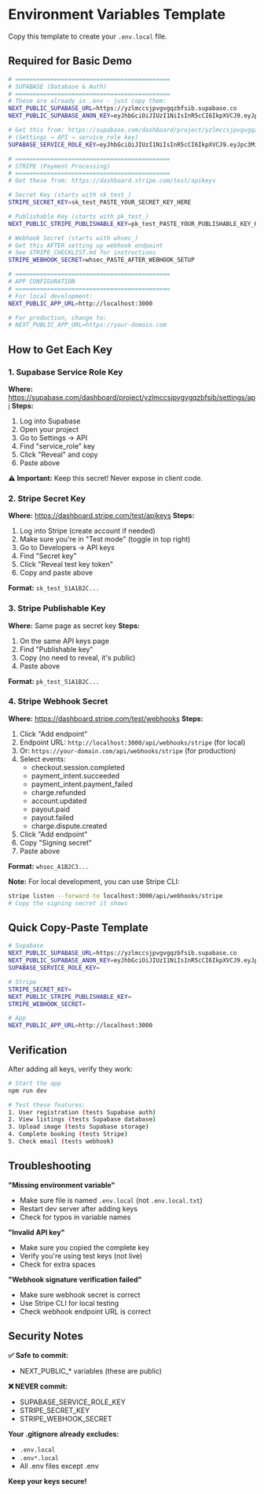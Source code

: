 # Environment Variables Template

Copy this template to create your `.env.local` file.

## Required for Basic Demo

```bash
# ============================================
# SUPABASE (Database & Auth)
# ============================================
# These are already in .env - just copy them:
NEXT_PUBLIC_SUPABASE_URL=https://yzlmccsjpvgvgqzbfsib.supabase.co
NEXT_PUBLIC_SUPABASE_ANON_KEY=eyJhbGciOiJIUzI1NiIsInR5cCI6IkpXVCJ9.eyJpc3MiOiJzdXBhYmFzZSIsInJlZiI6Inl6bG1jY3NqcHZndmdxemJmc2liIiwicm9sZSI6ImFub24iLCJpYXQiOjE3NTk1NTM4OTUsImV4cCI6MjA3NTEyOTg5NX0.nrdfE6hc7o03rYvnzTBVrNjQjsmWSZfHsz3gIyhR2EI

# Get this from: https://supabase.com/dashboard/project/yzlmccsjpvgvgqzbfsib/settings/api
# (Settings → API → service_role key)
SUPABASE_SERVICE_ROLE_KEY=eyJhbGciOiJIUzI1NiIsInR5cCI6IkpXVCJ9.eyJpc3MiOiJzdXBhYmFzZSIsInJlZiI6Inl6bG1jY3NqcHZndmdxemJmc2liIiwicm9sZSI6InNlcnZpY2Vfcm9sZSIsImlhdCI6MTc1OTU1Mzg5NSwiZXhwIjoyMDc1MTI5ODk1fQ.PASTE_YOUR_SERVICE_ROLE_KEY_HERE

# ============================================
# STRIPE (Payment Processing)
# ============================================
# Get these from: https://dashboard.stripe.com/test/apikeys

# Secret Key (starts with sk_test_)
STRIPE_SECRET_KEY=sk_test_PASTE_YOUR_SECRET_KEY_HERE

# Publishable Key (starts with pk_test_)
NEXT_PUBLIC_STRIPE_PUBLISHABLE_KEY=pk_test_PASTE_YOUR_PUBLISHABLE_KEY_HERE

# Webhook Secret (starts with whsec_)
# Get this AFTER setting up webhook endpoint
# See STRIPE_CHECKLIST.md for instructions
STRIPE_WEBHOOK_SECRET=whsec_PASTE_AFTER_WEBHOOK_SETUP

# ============================================
# APP CONFIGURATION
# ============================================
# For local development:
NEXT_PUBLIC_APP_URL=http://localhost:3000

# For production, change to:
# NEXT_PUBLIC_APP_URL=https://your-domain.com
```

## How to Get Each Key

### 1. Supabase Service Role Key
**Where:** https://supabase.com/dashboard/project/yzlmccsjpvgvgqzbfsib/settings/api
**Steps:**
1. Log into Supabase
2. Open your project
3. Go to Settings → API
4. Find "service_role" key
5. Click "Reveal" and copy
6. Paste above

**⚠️ Important:** Keep this secret! Never expose in client code.

### 2. Stripe Secret Key
**Where:** https://dashboard.stripe.com/test/apikeys
**Steps:**
1. Log into Stripe (create account if needed)
2. Make sure you're in "Test mode" (toggle in top right)
3. Go to Developers → API keys
4. Find "Secret key"
5. Click "Reveal test key token"
6. Copy and paste above

**Format:** `sk_test_51A1B2C...`

### 3. Stripe Publishable Key
**Where:** Same page as secret key
**Steps:**
1. On the same API keys page
2. Find "Publishable key"
3. Copy (no need to reveal, it's public)
4. Paste above

**Format:** `pk_test_51A1B2C...`

### 4. Stripe Webhook Secret
**Where:** https://dashboard.stripe.com/test/webhooks
**Steps:**
1. Click "Add endpoint"
2. Endpoint URL: `http://localhost:3000/api/webhooks/stripe` (for local)
3. Or: `https://your-domain.com/api/webhooks/stripe` (for production)
4. Select events:
   - checkout.session.completed
   - payment_intent.succeeded
   - payment_intent.payment_failed
   - charge.refunded
   - account.updated
   - payout.paid
   - payout.failed
   - charge.dispute.created
5. Click "Add endpoint"
6. Copy "Signing secret"
7. Paste above

**Format:** `whsec_A1B2C3...`

**Note:** For local development, you can use Stripe CLI:
```bash
stripe listen --forward-to localhost:3000/api/webhooks/stripe
# Copy the signing secret it shows
```

## Quick Copy-Paste Template

```bash
# Supabase
NEXT_PUBLIC_SUPABASE_URL=https://yzlmccsjpvgvgqzbfsib.supabase.co
NEXT_PUBLIC_SUPABASE_ANON_KEY=eyJhbGciOiJIUzI1NiIsInR5cCI6IkpXVCJ9.eyJpc3MiOiJzdXBhYmFzZSIsInJlZiI6Inl6bG1jY3NqcHZndmdxemJmc2liIiwicm9sZSI6ImFub24iLCJpYXQiOjE3NTk1NTM4OTUsImV4cCI6MjA3NTEyOTg5NX0.nrdfE6hc7o03rYvnzTBVrNjQjsmWSZfHsz3gIyhR2EI
SUPABASE_SERVICE_ROLE_KEY=

# Stripe  
STRIPE_SECRET_KEY=
NEXT_PUBLIC_STRIPE_PUBLISHABLE_KEY=
STRIPE_WEBHOOK_SECRET=

# App
NEXT_PUBLIC_APP_URL=http://localhost:3000
```

## Verification

After adding all keys, verify they work:

```bash
# Start the app
npm run dev

# Test these features:
1. User registration (tests Supabase auth)
2. View listings (tests Supabase database)
3. Upload image (tests Supabase storage)
4. Complete booking (tests Stripe)
5. Check email (tests webhook)
```

## Troubleshooting

**"Missing environment variable"**
- Make sure file is named `.env.local` (not `.env.local.txt`)
- Restart dev server after adding keys
- Check for typos in variable names

**"Invalid API key"**
- Make sure you copied the complete key
- Verify you're using test keys (not live)
- Check for extra spaces

**"Webhook signature verification failed"**
- Make sure webhook secret is correct
- Use Stripe CLI for local testing
- Check webhook endpoint URL is correct

## Security Notes

**✅ Safe to commit:**
- NEXT_PUBLIC_* variables (these are public)

**❌ NEVER commit:**
- SUPABASE_SERVICE_ROLE_KEY
- STRIPE_SECRET_KEY
- STRIPE_WEBHOOK_SECRET

**Your .gitignore already excludes:**
- `.env.local`
- `.env*.local`
- All .env files except .env

**Keep your keys secure!**
